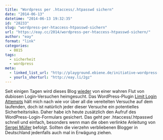```yaml
---
title: "Wordpress per .htaccess/.htpasswd sichern"
date: "2014-06-13"
datetime: "2014-06-13 19:32:35"
id: "28233"
slug: "wordpress-per-htaccess-htpasswd-sichern"
url: "https://eay.cc/2014/wordpress-per-htaccess-htpasswd-sichern/"
author: "eay"
format: "link"
categories:
  - 0815
tags:
  - sicherheit
  - wordpress
meta:
  - linked_list_url: "http://playground.ebiene.de/initiative-wordpress-sicherheit/"
  - yourls_shorturl: "http://eay.li/2gz"
---
```


Seit einigen Tagen wird dieses Blog [wieder](//eay.cc/2013/sehr-verachtete-spammer/) von einer wahren Flut von dubiosen Login-Versuchen heimgesucht. Das WordPress-Plugin [Limit Login Attempts](http://wordpress.org/plugins/limit-login-attempts/) hält mich nach wie vor über all die vereitelten Versuche auf dem laufenden, doch ist natürlich jeder dieser Versuche ein potentielles Sicherheitsrisiko. Daher habe ich heute zusätzlich den Aufruf des WordPress-Login-Formulars gesichert. Das geht per .htaccess/.htpasswd schnell und einfach, besonders wenn man die oben verlinkte Anleitung von [Sergej Müller](http://wpcoder.de/) befolgt. Sollten die vierzehn verbliebenen Blogger in Deutschland jedenfalls auch mal in Erwägung ziehen.
